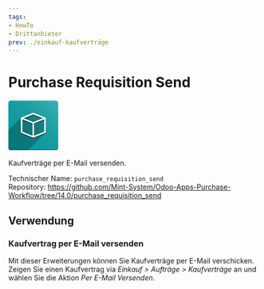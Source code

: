 ```yaml
---
tags:
- HowTo
- Drittanbieter
prev: ./einkauf-kaufverträge
---
```

# Purchase Requisition Send
![icon_oms_box](assets/icon_oms_box.png)

Kaufverträge per E-Mail versenden.

Technischer Name: `purchase_requisition_send`\
Repository: <https://github.com/Mint-System/Odoo-Apps-Purchase-Workflow/tree/14.0/purchase_requisition_send>

## Verwendung

### Kaufvertrag per E-Mail versenden

Mit dieser Erweiterungen können Sie Kaufverträge per E-Mail verschicken. Zeigen Sie einen Kaufvertrag via *Einkauf > Aufträge > Kaufverträge* an und wählen Sie die Aktion *Per E-Mail Versenden*.
